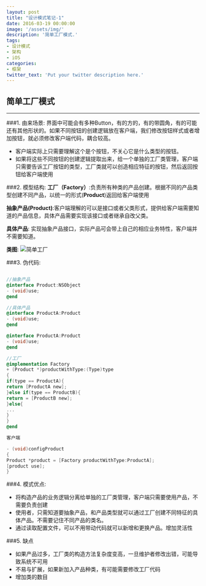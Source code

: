 ```yaml
---
layout: post
title: "设计模式笔记-1"
date: 2016-03-19 00:00:00
image: '/assets/img/'
description: '简单工厂模式.'
tags:
- 设计模式
- 架构
- iOS
categories:
- 框架
twitter_text: 'Put your twitter description here.'
---
```

## 简单工厂模式
---

###1. 由来场景:
界面中可能会有多种Button，有的方的，有的带圆角，有的可能还有其他形状的。如果不同按钮的创建逻辑放在客户端，我们修改按钮样式或者增加按钮，就必须修改客户端代码，耦合较高。
- 客户端实际上只需要理解这个是个按钮，不关心它是什么类型的按钮。
- 如果将这些不同按钮的创建逻辑提取出来，给一个单独的工厂类管理，客户端只需要告诉工厂按钮的类型，工厂类就可以创造相应特征的按钮，然后返回按钮给客户端使用

###2. 模型结构:
**工厂（Factory）**:负责所有种类的产品创建。根据不同的产品类型创建不同产品，以统一的形式(**Product**)返回给客户端使用

**抽象产品(Product)**:客户端理解的可以是接口或者父类形式，提供给客户端需要知道的产品信息，具体产品需要实现该接口或者继承自改父类。

**具体产品**: 实现抽象产品接口，实际产品可会带上自己的相应业务特性，客户端并不需要知道。

**类图**:
![简单工厂](https://www.processon.com/chart_image/id/56ed6f07e4b07e023d7d9ede.png)

###3. 伪代码:

```objective-c

//抽象产品
@interface Product:NSObject
- (void)use;
@end

//具体产品
@interface ProductA:Product
- (void)use;
@end

@interface ProductA:Product
- (void)use;
@end

//工厂
@implementation Factory
+ (Product *)productWithType:(Type)type
{
if(type == ProductA){
return [ProductA new];
}else if(type == ProductB){
return = [ProductB new];
}else{
...
}
}
@end

客户端

- (void)configProduct
{
Product *product = [Factory productWithType:ProductA];
[product use];
}
```

###4. 模式优点:
- 将构造产品的业务逻辑分离给单独的工厂类管理，客户端只需要使用产品，不需要负责创建
- 使用者，只需知道要抽象产品，和产品类型就可以通过工厂创建不同特征的具体产品。不需要记住不同产品的类名。
- 通过读取配置文件，可以不用带动代码就可以新增和更换产品。增加灵活性

###5. 缺点
- 如果产品过多，工厂类的构造方法复杂度变高，一旦维护者修改出错，可能导致系统不可用
- 不易与扩展，如果新加入产品种类，有可能需要修改工厂代码
- 增加类的数目
